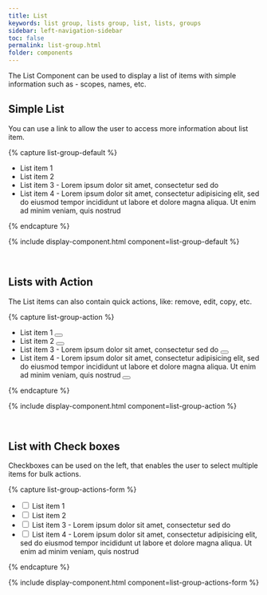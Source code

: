 ```yaml
---
title: List
keywords: list group, lists group, list, lists, groups
sidebar: left-navigation-sidebar
toc: false
permalink: list-group.html
folder: components
---
```


The List Component can be used to display a list of items with simple information such as - scopes, names, etc.

## Simple List

You can use a link to allow the user to access more information about list item.

{% capture list-group-default %}
<ul class="tn-list-group">
    <li class="tn-list-group__item">
        List item 1
    </li>
    <li class="tn-list-group__item">
        List item 2
    </li>
    <li class="tn-list-group__item">
        List item 3 - Lorem ipsum dolor sit amet, consectetur sed do
    </li>
    <li class="tn-list-group__item">
        List item 4 - Lorem ipsum dolor sit amet, consectetur adipisicing elit, sed do eiusmod tempor incididunt ut labore et dolore magna aliqua. Ut enim ad minim veniam, quis nostrud
    </li>
</ul>
{% endcapture %}

{% include display-component.html component=list-group-default %}

<br>

## Lists with Action

The List items can also contain quick actions, like: remove, edit, copy, etc.

{% capture list-group-action %}
<ul class="tn-list-group">
    <li class="tn-list-group__item">
        List item 1
        <span class="tn-list-group__action">
            <button class="tn-button tn-button--icon tn-button--text tn-button--small" aria-label="Delete">
                <span class="tn-icon tn-icon--close" role="presentation"></span>
            </button>
        </span>
    </li>
    <li class="tn-list-group__item">
        List item 2
        <span class="tn-list-group__action">
            <button class="tn-button tn-button--icon tn-button--text tn-button--small">
                <span class="tn-icon tn-icon--edit" role="presentation"></span>
            </button>
        </span>
    </li>
    <li class="tn-list-group__item">
        List item 3 - Lorem ipsum dolor sit amet, consectetur sed do
        <span class="tn-list-group__action">
            <button class="tn-button tn-button--icon tn-button--text tn-button--small">
                <span class="tn-icon tn-icon--clone" role="presentation"></span>
            </button>
        </span>
    </li>
    <li class="tn-list-group__item">
        List item 4 - Lorem ipsum dolor sit amet, consectetur adipisicing elit, sed do eiusmod tempor incididunt ut labore et dolore magna aliqua. Ut enim ad minim veniam, quis nostrud
        <span class="tn-list-group__action">
            <button class="tn-button tn-button--icon tn-button--text tn-button--small">
                <span class="tn-icon tn-icon--options" role="presentation"></span>
            </button>
        </span>
    </li>
</ul>
{% endcapture %}

{% include display-component.html component=list-group-action %}

<br>


## List with Check boxes

Checkboxes can be used on the left, that enables the user to select multiple items for bulk actions.

{% capture list-group-actions-form %}
<ul class="tn-list-group">
    <li class="tn-list-group__item">
        <div class="tn-form__item tn-form__item--check">
            <label class="tn-form__label" for="checkbox-1">
                <input class="tn-form__control" type="checkbox" id="checkbox-1">
                List item 1
            </label>
        </div>
    </li>
    <li class="tn-list-group__item">
        <div class="tn-form__item tn-form__item--check">
            <label class="tn-form__label" for="checkbox-2">
                <input type="checkbox" class="tn-form__control" id="checkbox-2">
                List item 2
            </label>
        </div>
    </li>
    <li class="tn-list-group__item">
        <div class="tn-form__item tn-form__item--check">
            <label class="tn-form__label" for="checkbox-3">
                <input type="checkbox" class="tn-form__control" id="checkbox-3">
                List item 3 - Lorem ipsum dolor sit amet, consectetur sed do
            </label>
        </div>
    </li>
    <li class="tn-list-group__item">
        <div class="tn-form__item tn-form__item--check">
            <label class="tn-form__label" for="checkbox-4">
                <input type="checkbox" class="tn-form__control" id="checkbox-4">
                List item 4 - Lorem ipsum dolor sit amet, consectetur adipisicing elit, sed do eiusmod tempor incididunt ut labore et dolore magna aliqua. Ut enim ad minim veniam, quis nostrud
            </label>
        </div>
    </li>
</ul>
{% endcapture %}

{% include display-component.html component=list-group-actions-form %}


<br>
